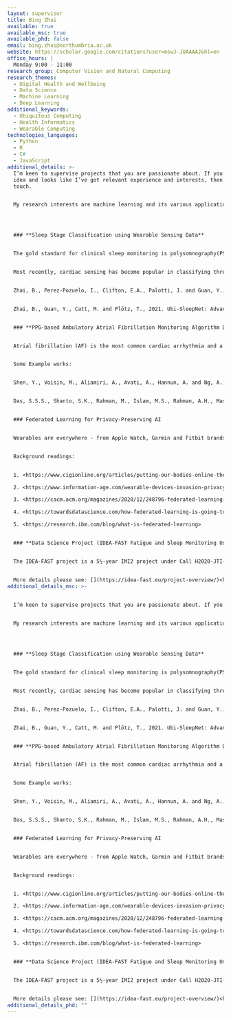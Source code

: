 ```yaml
---
layout: supervisor
title: Bing Zhai
available: true
available_msc: true
available_phd: false
email: bing.zhai@northumbria.ac.uk
website: https://scholar.google.com/citations?user=mswJ-JUAAAAJ&hl=en
office_hours: |
  Monday 9:00 - 11:00
research_group: Computer Vision and Natural Computing
research_themes:
  - Digital Health and Wellbeing
  - Data Science
  - Machine Learning
  - Deep Learning
additional_keywords:
  - Ubiquitous Computing
  - Health Informatics
  - Wearable Computing
technologies_languages:
  - Python
  - R
  - C#
  - JavaScript
additional_details: >-
  I’m keen to supervise projects that you are passionate about. If you’ve got an
  idea and looks like I’ve got relevant experience and interests, then get in
  touch.


  My research interests are machine learning and its various applications, such as behaviour analysis, wearable, and ubiquitous computing, etc. I am interested in developing practical artificial intelligence tools to solve the challenges of real-world applications. In essence, it is to model the practical problems using mathematical languages and develop machine learning algorithms for the optimal solution, bridging the gap between signal/data and human-understandable knowledge.




  ### **Sleep Stage Classification using Wearable Sensing Data**


  The gold standard for clinical sleep monitoring is polysomnography(PSG), based on which sleep can be categorized into five stages, including wake/rapid eye movement sleep (REM sleep)/Non-REM sleep 1 (N1)/Non-REM sleep 2 (N2)/Non-REM sleep 3 (N3). However, PSG is expensive, burdensome, and not suitable for daily use. For long-term sleep monitoring, ubiquitous sensing may be a solution.


  Most recently, cardiac sensing has become popular in classifying three-stage sleep since this modality can be easily acquired from research-grade or consumer-grade devices (e.g., Apple Watch). In this work, you will investigate the factors that may influence classification performance and use machine learning techniques to boost the performance of classification results.


  Zhai, B., Perez-Pozuelo, I., Clifton, E.A., Palotti, J. and Guan, Y., 2020. Making sense of sleep: Multimodal sleep stage classification in a large, diverse population using movement and cardiac sensing. *Proceedings of the ACM on Interactive, Mobile, Wearable and Ubiquitous Technologies* , *4* (2), pp.1-33.


  Zhai, B., Guan, Y., Catt, M. and Plötz, T., 2021. Ubi-SleepNet: Advanced Multimodal Fusion Techniques for Three-stage Sleep Classification Using Ubiquitous Sensing. *Proceedings of the ACM on Interactive, Mobile, Wearable and Ubiquitous Technologies* , *5* (4), pp.1-33.


  ### **PPG-based Ambulatory Atrial Fibrillation Monitoring Algorithm Development**


  Atrial fibrillation (AF) is the most common cardiac arrhythmia and a major risk factor for stroke. Diagnosis is usually made by observing an electrocardiogram (ECG), which is usually measured using a cardiac event recorder, such as Holter monitor, or chest patch. Photoplethysmography (PPG) is an emerging technology that enables non-invasive heart rhythm measurement through optical sensing. Continuous and accurate detection of AF from PPG has the potential to transform low-cost consumer wearable devices into clinically useful medical monitoring tools in a mass scale. In this work, you will develop deep learning models to continuously and accurately detect AF episodes in PPG collected in an ambulatory free-living setting.


  Some Example works:


  Shen, Y., Voisin, M., Aliamiri, A., Avati, A., Hannun, A. and Ng, A., 2019, July. Ambulatory atrial fibrillation monitoring using wearable photoplethysmography with deep learning. In *Proceedings of the 25th ACM SIGKDD International Conference on Knowledge Discovery & Data Mining*  (pp. 1909-1916).


  Das, S.S.S., Shanto, S.K., Rahman, M., Islam, M.S., Rahman, A.H., Masud, M.M. and Ali, M.E., 2022. BayesBeat: Reliable Atrial Fibrillation Detection from Noisy Photoplethysmography Data. *Proceedings of the ACM on Interactive, Mobile, Wearable and Ubiquitous Technologies* , *6* (1), pp.1-21.


  ### Federated Learning for Privacy-Preserving AI


  Wearables are everywhere - from Apple Watch, Garmin and Fitbit brands to free smartphone apps. These wearable devices can collect real-time data related to user health, such as user behaviour, mood, sleep, etc., which have great commercial and social value. Traditional deep learning models for sleep analysis and human activity recognition are often trained on large datasets hosted on the cloud. This data is usually collected by wearable devices, regardless of time and place, uploading the data to the cloud can easily make the wearable device’s systems vulnerable to attacks and data breaches. In this regard, how to use healthcare wearable devices to collect data while ensuring data security and user privacy is a problem worthy of research. In this project, you will research cutting-edge federated learning techniques for building privacy-preserving Healthcare AI systems.


  Background readings:


  1. <https://www.cigionline.org/articles/putting-our-bodies-online-the-privacy-risks-of-tech-wearables/>

  2. <https://www.information-age.com/wearable-devices-invasion-privacy-health-necessity-123466623/>

  3. <https://cacm.acm.org/magazines/2020/12/248796-federated-learning-for-privacy-preserving-ai/fulltext>

  4. <https://towardsdatascience.com/how-federated-learning-is-going-to-revolutionize-ai-6e0ab580420f>

  5. <https://research.ibm.com/blog/what-is-federated-learning>


  ### **Data Science Project (IDEA-FAST Fatigue and Sleep Monitoring Using Wearable Devices)**


  The IDEA-FAST project is a 5½-year IMI2 project under Call H2020-JTI-IMI2-2018-15-two-stage – digital endpoints in neurodegenerative and immune-mediated diseases (total budget €42 Million) that starts in November 2019, run by a consortium of 46 partners across 15 countries in Europe. It aims to identify digital endpoints that provide a reliable, objective and sensitive evaluation of activities of daily life (ADL), disability and health-related quality of life (HRQoL) for the following neurodegenerative diseases (NDD): Parkinson’s Disease (PD), Huntington’s Disease (HD) and the following immune-mediated inflammatory diseases (IMID): Rheumatoid Arthritis (RA), Systemic Lupus Erythematosus (SLE), Primary Sjögren’s Syndrome (PSS), and Inflammatory Bowel Disease (IBD). In this project, you will work on building a machine learning/deep learning model to monitor fatigue and sleep based on sensor signals in the context of physical activities. You will also have the opportunity to work with world-leading data scientists from Janssens, Pfizer and VTT


  More details please see: [](https://idea-fast.eu/project-overview/)<https://idea-fast.eu/project-overview/>
additional_details_msc: >-
  

  I’m keen to supervise projects that you are passionate about. If you’ve got an idea and looks like I’ve got relevant experience and interests, then get in touch.


  My research interests are machine learning and its various applications, such as behaviour analysis, wearable, and ubiquitous computing, etc. I am interested in developing practical artificial intelligence tools to solve the challenges of real-world applications. In essence, it is to model the practical problems using mathematical languages and develop machine learning algorithms for the optimal solution, bridging the gap between signal/data and human-understandable knowledge.




  ### **Sleep Stage Classification using Wearable Sensing Data**


  The gold standard for clinical sleep monitoring is polysomnography(PSG), based on which sleep can be categorized into five stages, including wake/rapid eye movement sleep (REM sleep)/Non-REM sleep 1 (N1)/Non-REM sleep 2 (N2)/Non-REM sleep 3 (N3). However, PSG is expensive, burdensome, and not suitable for daily use. For long-term sleep monitoring, ubiquitous sensing may be a solution.


  Most recently, cardiac sensing has become popular in classifying three-stage sleep since this modality can be easily acquired from research-grade or consumer-grade devices (e.g., Apple Watch). In this work, you will investigate the factors that may influence classification performance and use machine learning techniques to boost the performance of classification results.


  Zhai, B., Perez-Pozuelo, I., Clifton, E.A., Palotti, J. and Guan, Y., 2020. Making sense of sleep: Multimodal sleep stage classification in a large, diverse population using movement and cardiac sensing. *Proceedings of the ACM on Interactive, Mobile, Wearable and Ubiquitous Technologies* , *4* (2), pp.1-33.


  Zhai, B., Guan, Y., Catt, M. and Plötz, T., 2021. Ubi-SleepNet: Advanced Multimodal Fusion Techniques for Three-stage Sleep Classification Using Ubiquitous Sensing. *Proceedings of the ACM on Interactive, Mobile, Wearable and Ubiquitous Technologies* , *5* (4), pp.1-33.


  ### **PPG-based Ambulatory Atrial Fibrillation Monitoring Algorithm Development**


  Atrial fibrillation (AF) is the most common cardiac arrhythmia and a major risk factor for stroke. Diagnosis is usually made by observing an electrocardiogram (ECG), which is usually measured using a cardiac event recorder, such as Holter monitor, or chest patch. Photoplethysmography (PPG) is an emerging technology that enables non-invasive heart rhythm measurement through optical sensing. Continuous and accurate detection of AF from PPG has the potential to transform low-cost consumer wearable devices into clinically useful medical monitoring tools in a mass scale. In this work, you will develop deep learning models to continuously and accurately detect AF episodes in PPG collected in an ambulatory free-living setting.


  Some Example works:


  Shen, Y., Voisin, M., Aliamiri, A., Avati, A., Hannun, A. and Ng, A., 2019, July. Ambulatory atrial fibrillation monitoring using wearable photoplethysmography with deep learning. In *Proceedings of the 25th ACM SIGKDD International Conference on Knowledge Discovery & Data Mining*  (pp. 1909-1916).


  Das, S.S.S., Shanto, S.K., Rahman, M., Islam, M.S., Rahman, A.H., Masud, M.M. and Ali, M.E., 2022. BayesBeat: Reliable Atrial Fibrillation Detection from Noisy Photoplethysmography Data. *Proceedings of the ACM on Interactive, Mobile, Wearable and Ubiquitous Technologies* , *6* (1), pp.1-21.


  ### Federated Learning for Privacy-Preserving AI


  Wearables are everywhere - from Apple Watch, Garmin and Fitbit brands to free smartphone apps. These wearable devices can collect real-time data related to user health, such as user behaviour, mood, sleep, etc., which have great commercial and social value. Traditional deep learning models for sleep analysis and human activity recognition are often trained on large datasets hosted on the cloud. This data is usually collected by wearable devices, regardless of time and place, uploading the data to the cloud can easily make the wearable device’s systems vulnerable to attacks and data breaches. In this regard, how to use healthcare wearable devices to collect data while ensuring data security and user privacy is a problem worthy of research. In this project, you will research cutting-edge federated learning techniques for building privacy-preserving Healthcare AI systems.


  Background readings:


  1. <https://www.cigionline.org/articles/putting-our-bodies-online-the-privacy-risks-of-tech-wearables/>

  2. <https://www.information-age.com/wearable-devices-invasion-privacy-health-necessity-123466623/>

  3. <https://cacm.acm.org/magazines/2020/12/248796-federated-learning-for-privacy-preserving-ai/fulltext>

  4. <https://towardsdatascience.com/how-federated-learning-is-going-to-revolutionize-ai-6e0ab580420f>

  5. <https://research.ibm.com/blog/what-is-federated-learning>


  ### **Data Science Project (IDEA-FAST Fatigue and Sleep Monitoring Using Wearable Devices)**


  The IDEA-FAST project is a 5½-year IMI2 project under Call H2020-JTI-IMI2-2018-15-two-stage – digital endpoints in neurodegenerative and immune-mediated diseases (total budget €42 Million) that starts in November 2019, run by a consortium of 46 partners across 15 countries in Europe. It aims to identify digital endpoints that provide a reliable, objective and sensitive evaluation of activities of daily life (ADL), disability and health-related quality of life (HRQoL) for the following neurodegenerative diseases (NDD): Parkinson’s Disease (PD), Huntington’s Disease (HD) and the following immune-mediated inflammatory diseases (IMID): Rheumatoid Arthritis (RA), Systemic Lupus Erythematosus (SLE), Primary Sjögren’s Syndrome (PSS), and Inflammatory Bowel Disease (IBD). In this project, you will work on building a machine learning/deep learning model to monitor fatigue and sleep based on sensor signals in the context of physical activities. You will also have the opportunity to work with world-leading data scientists from Janssens, Pfizer and VTT


  More details please see: [](https://idea-fast.eu/project-overview/)<https://idea-fast.eu/project-overview/>
additional_details_phd: ""
---
```


